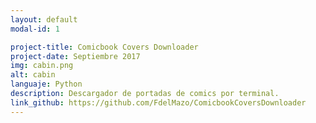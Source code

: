 ```yaml
---
layout: default
modal-id: 1

project-title: Comicbook Covers Downloader
project-date: Septiembre 2017
img: cabin.png
alt: cabin
languaje: Python
description: Descargador de portadas de comics por terminal.
link_github: https://github.com/FdelMazo/ComicbookCoversDownloader
---
```

